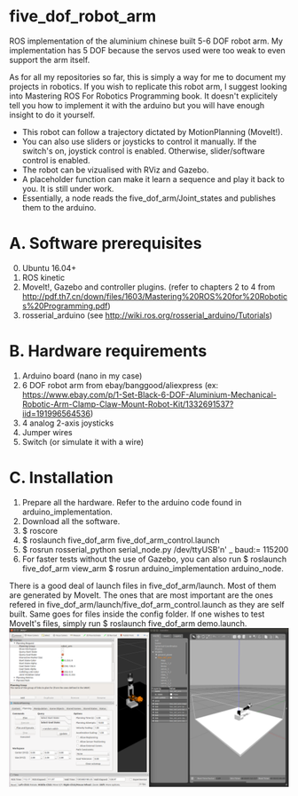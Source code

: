 # five_dof_robot_arm
ROS implementation of the aluminium chinese built 5-6 DOF robot arm. My implementation has 5 DOF because the servos used were too weak to even support the arm itself.

As for all my repositories so far, this is simply a way for me to document my projects in robotics. If you wish to replicate this robot arm, I suggest looking into Mastering ROS For Robotics Programming book. It doesn't explicitely tell you how to implement it with the arduino but you will have enough insight to do it yourself.

- This robot can follow a trajectory dictated by MotionPlanning (MoveIt!). 
- You can also use sliders or joysticks to control it manually. If the switch's on, joystick control is enabled. Otherwise, slider/software control is enabled.
- The robot can be vizualised with RViz and Gazebo. 
- A placeholder function can make it learn a sequence and play it back to you. It is still under work. 
- Essentially, a node reads the five_dof_arm/Joint_states and publishes them to the arduino.

# A. Software prerequisites
  0. Ubuntu 16.04+
  1. ROS kinetic
  2. MoveIt!, Gazebo and controller plugins. (refer to chapters 2 to 4 from  http://pdf.th7.cn/down/files/1603/Mastering%20ROS%20for%20Robotics%20Programming.pdf)
  3. rosserial_arduino (see http://wiki.ros.org/rosserial_arduino/Tutorials)
  
# B. Hardware requirements
  1. Arduino board (nano in my case)
  2. 6 DOF robot arm from ebay/banggood/aliexpress (ex: https://www.ebay.com/p/1-Set-Black-6-DOF-Aluminium-Mechanical-Robotic-Arm-Clamp-Claw-Mount-Robot-Kit/1332691537?iid=191996564536)
  3. 4 analog 2-axis joysticks
  4. Jumper wires
  5. Switch (or simulate it with a wire)
  
# C. Installation
  1. Prepare all the hardware. Refer to the arduino code found in arduino_implementation.
  2. Download all the software.
  3. $ roscore
  4. $ roslaunch five_dof_arm five_dof_arm_control.launch
  5. $ rosrun rosserial_python serial_node.py /dev/ttyUSB'n' _ baud:= 115200
  6. For faster tests without the use of Gazebo, you can also run $ roslaunch five_dof_arm view_arm $ rosrun arduino_implementation arduino_node.
  
  There is a good deal of launch files in five_dof_arm/launch. Most of them are generated by MoveIt. The ones that are most important are the ones refered in five_dof_arm/launch/five_dof_arm_control.launch as they are self built. Same goes for files inside the config folder. If one wishes to test MoveIt's files, simply run $ roslaunch five_dof_arm demo.launch.
  ![img1](pictures/rviz_moveit_gazebo.png)
